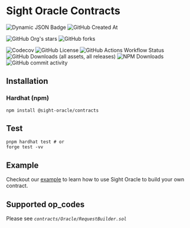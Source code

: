 # Sight Oracle Contracts

![Dynamic JSON Badge](https://img.shields.io/badge/dynamic/json?url=https%3A%2F%2Fgithub.com%2Fsight-ai%2Fsight-oracle-contracts%2Fraw%2Fmain%2Fpackage.json&query=%24.description&style=flat&label=Description)
![GitHub Created At](https://img.shields.io/github/created-at/sight-ai/sight-oracle-contracts?style=flat)

![GitHub Org's stars](https://img.shields.io/github/stars/sight-ai)
![GitHub forks](https://img.shields.io/github/forks/sight-ai/sight-oracle-contracts)

![Codecov](https://img.shields.io/codecov/c/gh/sight-ai/sight-oracle-contracts?style=flat)
![GitHub License](https://img.shields.io/github/license/sight-ai/sight-oracle-contracts?style=flat)
![GitHub Actions Workflow Status](https://img.shields.io/github/actions/workflow/status/sight-ai/sight-oracle-contracts/codecov.yml?style=flat)
![GitHub Downloads (all assets, all releases)](https://img.shields.io/github/downloads/sight-ai/sight-oracle-contracts/total?style=flat)
![NPM Downloads](https://img.shields.io/npm/dy/%40sight-oracle%2Fcontracts?label=npm&style=flat)
![GitHub commit activity](https://img.shields.io/github/commit-activity/y/sight-ai/sight-oracle-contracts?style=flat)

## Installation

### Hardhat (npm)

```shell
npm install @sight-oracle/contracts
```

## Test

```shell
pnpm hardhat test # or
forge test -vv
```

## Example

Checkout our [example](https://github.com/sight-ai/sight-oracle-contract-example-hardhat) to learn how to use Sight
Oracle to build your own contract.

## Supported op_codes

Please see _`contracts/Oracle/RequestBuilder.sol`_
